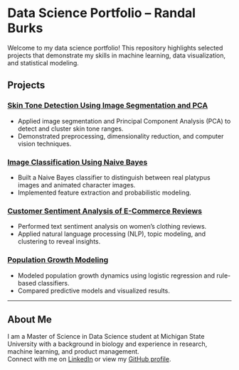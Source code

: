 # Data Science Portfolio – Randal Burks

Welcome to my data science portfolio! This repository highlights selected projects that demonstrate my skills in machine learning, data visualization, and statistical modeling.  

## Projects

### [Skin Tone Detection Using Image Segmentation and PCA](https://github.com/Randalburks/Skin-Tone-Detection-Using-Image-Segmentation-and-PCA)
- Applied image segmentation and Principal Component Analysis (PCA) to detect and cluster skin tone ranges.
- Demonstrated preprocessing, dimensionality reduction, and computer vision techniques.

### [Image Classification Using Naive Bayes](https://github.com/Randalburks/Image-Classification-Using-Naive-Bayes)
- Built a Naive Bayes classifier to distinguish between real platypus images and animated character images.
- Implemented feature extraction and probabilistic modeling.

### [Customer Sentiment Analysis of E-Commerce Reviews](https://github.com/Randalburks/Customer-Sentiment-Analysis-of-Women-s-Clothing-E-Commerce-Review-)
- Performed text sentiment analysis on women’s clothing reviews.
- Applied natural language processing (NLP), topic modeling, and clustering to reveal insights.

### [Population Growth Modeling](https://github.com/Randalburks/PopulatonGrowth-GroupMRH)
- Modeled population growth dynamics using logistic regression and rule-based classifiers.
- Compared predictive models and visualized results.

---

## About Me
I am a Master of Science in Data Science student at Michigan State University with a background in biology and experience in research, machine learning, and product management.  
Connect with me on [LinkedIn](https://www.linkedin.com/in/randal-burks) or view my [GitHub profile](https://github.com/Randalburks).
